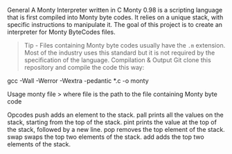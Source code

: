 General
A Monty Interpreter written in C
Monty 0.98 is a scripting language that is first compiled into Monty byte codes. It relies on a unique stack, with specific instructions to manipulate it. The goal of this project is to create an interpreter for Monty ByteCodes files.

 > Tip - Files containing Monty byte codes usually have the `.m` extension.
   Most of the industry uses this standard but it is not required by the
    specification of the language.
Compilation & Output
Git clone this repository and compile the code this way:

gcc -Wall -Werror -Wextra -pedantic *.c -o monty

Usage
monty file > where file is the path to the file containing Monty byte code

Opcodes
push adds an element to the stack.
pall prints all the values on the stack, starting from the top of the stack.
pint prints the value at the top of the stack, followed by a new line.
pop removes the top element of the stack.
swap swaps the top two elements of the stack.
add adds the top two elements of the stack.
